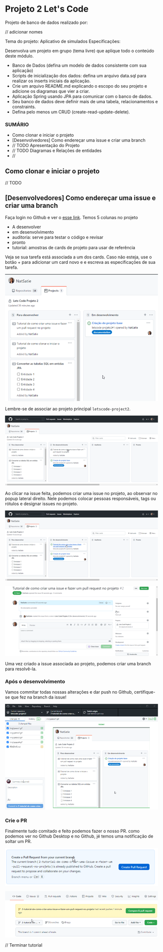 # Projeto 2 Let's Code

Projeto de banco de dados realizado por:

// adicionar nomes

Tema do projeto: Aplicativo de simulados
Especificações:

Desenvolva um projeto em grupo (tema livre) que aplique todo o conteúdo deste módulo.

- Banco de Dados (defina um modelo de dados consistente com sua aplicação)
- Scripts de inicialização dos dados: defina um arquivo data.sql para realizar os inserts iniciais da aplicação.
- Crie um arquivo README.md explicando o escopo do seu projeto e adicione os diagramas que vier a criar.
- Aplicação Spring usando JPA para comunicar com o banco de dados.
- Seu banco de dados deve definir mais de uma tabela, relacionamentos e constraints.
- Defina pelo menos um CRUD (create-read-update-delete).

### SUMÁRIO

- Como clonar e iniciar o projeto
- [Desenvolvedores] Como endereçar uma issue e criar uma branch
- // TODO Apresentação do Projeto
- // TODO Diagramas e Relações de entidades
- // 

## Como clonar e iniciar o projeto

// TODO

## [Desenvolvedores] Como endereçar uma issue e criar uma branch

Faça login no Github e ver o [esse link](https://github.com/NatSatie/letscode-projeto2/projects/1). Temos 5 colunas no projeto

- A desenvolver
- em desenvolvimento
- auditoria: serve para testar o código e revisar
- pronto
- tutorial: amostras de cards de projeto para usar de referência

Veja se sua tarefa está associada a um dos cards. Caso não esteja, use o botão + para adicionar um card novo e e escreva as especificações de sua tarefa.

![](https://raw.githubusercontent.com/NatSatie/letscode-projeto2/main/img/passo1.gif)

Lembre-se de associar ao projeto principal `letscode-project2`.

![](https://raw.githubusercontent.com/NatSatie/letscode-projeto2/main/img/passo2.gif)

Ao clicar na issue feita, podemos criar uma issue no projeto, ao observar no popup lateral direito. Nele podemos colocar pessoas responsáveis, tags ou rótulos e designar issues no projeto.

![](https://raw.githubusercontent.com/NatSatie/letscode-projeto2/main/img/passo3.gif)

![](https://raw.githubusercontent.com/NatSatie/letscode-projeto2/main/img/passo4.gif)

Uma vez criado a issue associada ao projeto, podemos criar uma branch para resolvê-la.

### Após o desenvolvimento

Vamos commitar todas nossas alterações e dar push no Github, certifique-se que fez na branch da issue!

![](https://raw.githubusercontent.com/NatSatie/letscode-projeto2/main/img/passo5.gif)

### Crie o PR

Finalmente tudo comitado e feito podemos fazer o nosso PR. como podemos ver no Github Desktop e no Github, jé temos uma notificação de soltar um PR.

![](https://raw.githubusercontent.com/NatSatie/letscode-projeto2/main/img/passo6.png)

![](https://raw.githubusercontent.com/NatSatie/letscode-projeto2/main/img/passo7.png)


// Terminar tutorial
